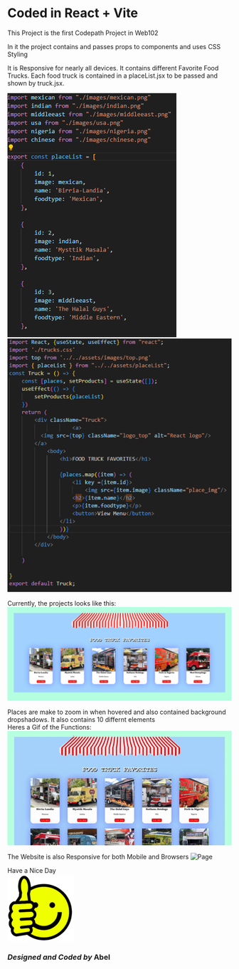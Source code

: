 # Coded in React + Vite

This Project is the first Codepath Project in Web102 

In it the project contains and passes props to components and uses CSS Styling 

It is Responsive for nearly all devices. It contains different Favorite Food Trucks. Each food truck is contained in a placeList.jsx to be passed and shown by truck.jsx. 


![Code](https://github.com/abledaniel/Web102Project1/blob/master/src/assets/images/list_code.png)
![Code](https://github.com/abledaniel/Web102Project1/blob/master/src/assets/images/truck_code.png)

Currently, the projects looks like this:
![Page](https://github.com/abledaniel/Web102Project1/blob/master/src/assets/images/Website_Page.png)

Places are make to zoom in when hovered and also contained background dropshadows. It also contains 10 differnt elements                                                                                            
Heres a Gif of the Functions:                                                                                               
![Page](https://github.com/abledaniel/Web102Project1/blob/master/src/assets/images/Fav_Truck2.gif)

The Website is also Responsive for both Mobile and Browsers
![Page](https://github.com/abledaniel/Web102Project1/blob/master/src/assets/images/Fav_Truck2Responsive.gif)


Have a Nice Day                                                                                      
![Happy](https://github.com/abledaniel/Web102Project1/blob/master/src/assets/images/happy.png)



                               
### *Designed and Coded by* **Abel**
